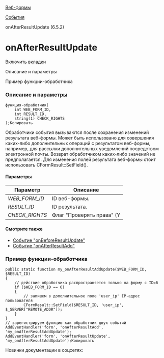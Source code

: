 [Веб-формы](/api_help/form/index.php)

[События](/api_help/form/events/index.php)

onAfterResultUpdate (6.5.2)

onAfterResultUpdate
===================

Включить вкладки

Описание и параметры

Пример функции-обработчика

### Описание и параметры

```
функция-обработчик(
	int WEB_FORM_ID,
	int RESULT_ID,
	string(1) CHECK_RIGHTS
);Копировать
```

Обработчики события вызываются после сохранения изменений результата веб-формы. Может быть использовано для совершения каких-либо дополнительных операций с результатом веб-формы, например, для рассылки дополнительных уведомлений посредством электронной почты. Возврат обработчиком каких-либо значений не предполагается. Для изменения полей результата веб-формы стоит использовать CFormResult::SetField().

#### Параметры

| Параметр | Описание |
| --- | --- |
| *WEB\_FORM\_ID* | ID веб-формы. |
| *RESULT\_ID* | ID результата. |
| *CHECK\_RIGHTS* | Флаг "Проверять права" (Y|N). |

#### Смотрите также

* [Событие "onBeforeResultUpdate"](/api_help/form/events/onbeforeresultupdate.php)
* [Событие "onAfterResultAdd"](/api_help/form/events/onafterresultadd.php)

### Пример функции-обработчика

```
public static function my_onAfterResultAddUpdate($WEB_FORM_ID, $RESULT_ID)
{
	// действие обработчика распространяется только на форму с ID=6
	if ($WEB_FORM_ID == 6) 
	{
		// запишем в дополнительное поле 'user_ip' IP-адрес пользователя
		CFormResult::SetField($RESULT_ID, 'user_ip', $_SERVER["REMOTE_ADDR"]);
	}
}
// зарегистрируем функцию как обработчик двух событий
AddEventHandler('form', 'onAfterResultAdd', 'my_onAfterResultAddUpdate');
AddEventHandler('form', 'onAfterResultUpdate', 'my_onAfterResultAddUpdate');Копировать
```

Новинки документации в соцсетях: